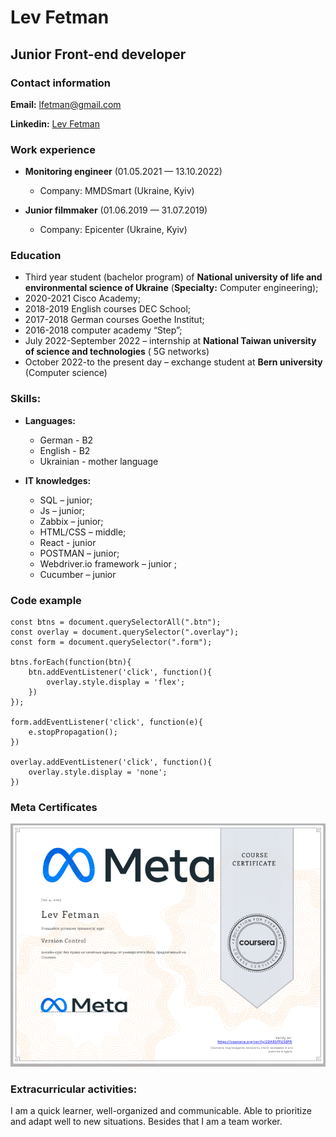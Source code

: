 # Lev Fetman #
## Junior Front-end developer ##


### Contact information ###
**Email:** lfetman@gmail.com  

**Linkedin:** [Lev Fetman](https://www.linkedin.com/in/lev-fetman-702975223/)

### Work experience ###

- **Monitoring engineer** (01.05.2021 — 13.10.2022)
    - Company: MMDSmart (Ukraine, Kyiv)

- **Junior filmmaker** (01.06.2019 — 31.07.2019)
    - Company: Epicenter (Ukraine, Kyiv)

### Education ###

- Third year student (bachelor program) of **National university of life and environmental science of Ukraine** (**Specialty:** Computer engineering);
- 2020-2021 Cisco Academy;
- 2018-2019 English courses DEC School;
- 2017-2018 German courses Goethe Institut;
- 2016-2018 computer academy “Step”;
- July 2022-September 2022 – internship at **National Taiwan university of science and technologies** ( 5G networks)
-  October 2022-to the present day – exchange student at **Bern university** (Computer science)

### Skills: ###

- **Languages:**
    - German - B2
    - English - B2
    - Ukrainian - mother language

- **IT knowledges:**

    - SQL – junior;
    - Js – junior;
    - Zabbix – junior;
    - HTML/CSS – middle;
    - React - junior
    - POSTMAN – junior;
    - Webdriver.io framework – junior ;
    - Cucumber – junior


### Code example ###

```
const btns = document.querySelectorAll(".btn");
const overlay = document.querySelector(".overlay");
const form = document.querySelector(".form");
 
btns.forEach(function(btn){
    btn.addEventListener('click', function(){
        overlay.style.display = 'flex';
    })
});

form.addEventListener('click', function(e){
    e.stopPropagation();
})

overlay.addEventListener('click', function(){
    overlay.style.display = 'none';
})
```

### Meta Certificates ###
![](version_control.png)

### Extracurricular activities: ###
I am a quick learner, well-organized and communicable. Able to prioritize and adapt well to new situations. Besides that I am a team worker.